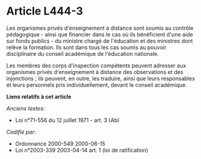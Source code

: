 # Article L444-3

Les organismes privés d'enseignement à distance sont soumis au contrôle pédagogique - ainsi que financier dans le cas où ils
bénéficient d'une aide sur fonds publics - du ministre chargé de l'éducation et des ministres dont relève la formation. Ils
sont dans tous les cas soumis au pouvoir disciplinaire du conseil académique de l'éducation nationale.

Les membres des corps d'inspection compétents peuvent adresser aux organismes privés d'enseignement à distance des
observations et des injonctions ; ils peuvent, en outre, les traduire, ainsi que leurs responsables et leurs personnels pris
individuellement, devant le conseil académique.

**Liens relatifs à cet article**

_Anciens textes_:

  - Loi n°71-556 du 12 juillet 1971 - art. 3 (Ab)

_Codifié par_:

  - Ordonnance 2000-549 2000-06-15
  - Loi n°2003-339 2003-04-14 art. 1 (loi de ratification)
